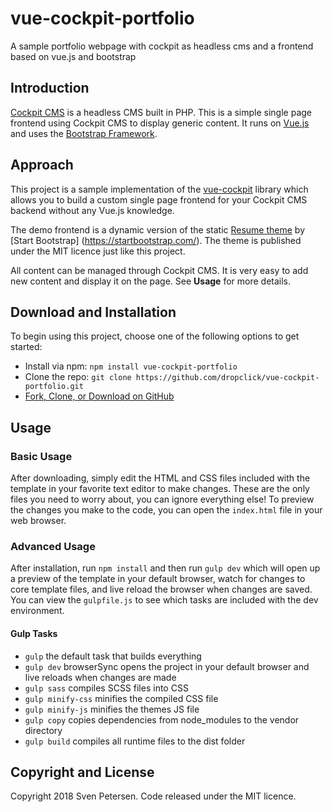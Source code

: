 # vue-cockpit-portfolio
A sample portfolio webpage with cockpit as headless cms and a frontend based on vue.js and bootstrap

## Introduction

[Cockpit CMS](https://getcockpit.com) is a headless CMS built in PHP. This is a simple single page frontend using Cockpit CMS to display generic content. It runs on [Vue.js](https://vuejs.org/) and uses the [Bootstrap Framework](http://getbootstrap.com/).

## Approach

This project is a sample implementation of the [vue-cockpit](https://github.com/dropclick/vue-cockpit) library which allows you to build a custom single page frontend for your Cockpit CMS backend without any Vue.js knowledge.

The demo frontend is a dynamic version of the static [Resume theme](https://startbootstrap.com/template-overviews/resume/) by [Start Bootstrap] (https://startbootstrap.com/). The theme is published under the MIT licence just like this project.

All content can be managed through Cockpit CMS. It is very easy to add new content and display it on the page. See **Usage** for more details.


## Download and Installation

To begin using this project, choose one of the following options to get started:
* Install via npm: `npm install vue-cockpit-portfolio`
* Clone the repo: `git clone https://github.com/dropclick/vue-cockpit-portfolio.git`
* [Fork, Clone, or Download on GitHub](https://github.com/dropclick/vue-cockpit-portfolio)

## Usage

### Basic Usage

After downloading, simply edit the HTML and CSS files included with the template in your favorite text editor to make changes. These are the only files you need to worry about, you can ignore everything else! To preview the changes you make to the code, you can open the `index.html` file in your web browser.

### Advanced Usage

After installation, run `npm install` and then run `gulp dev` which will open up a preview of the template in your default browser, watch for changes to core template files, and live reload the browser when changes are saved. You can view the `gulpfile.js` to see which tasks are included with the dev environment.

#### Gulp Tasks

- `gulp` the default task that builds everything
- `gulp dev` browserSync opens the project in your default browser and live reloads when changes are made
- `gulp sass` compiles SCSS files into CSS
- `gulp minify-css` minifies the compiled CSS file
- `gulp minify-js` minifies the themes JS file
- `gulp copy` copies dependencies from node_modules to the vendor directory
- `gulp build` compiles all runtime files to the dist folder


## Copyright and License

Copyright 2018 Sven Petersen. Code released under the MIT licence.

